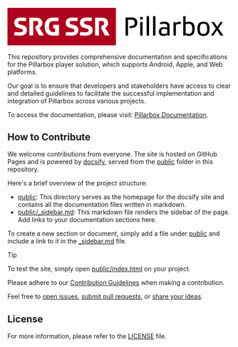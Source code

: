<!-- markdownlint-disable-next-line MD041 -->
[![Pillarbox logo](README-images/logo.jpg)](https://github.com/SRGSSR/pillarbox-documentation)

This repository provides comprehensive documentation and specifications for the Pillarbox player solution, which
supports Android, Apple, and Web platforms.

Our goal is to ensure that developers and stakeholders have access to clear and detailed guidelines to facilitate the
successful implementation and integration of Pillarbox across various projects.

To access the documentation, please visit: [Pillarbox Documentation][pillarbox-docs].

## How to Contribute

We welcome contributions from everyone. The site is hosted on GitHub Pages and is powered by [docsify][docsify], served
from the [public](../public) folder in this repository.

Here's a brief overview of the project structure:

- [public](../public): This directory serves as the homepage for the docsify site and contains all the documentation
  files written in markdown.
- [public/_sidebar.md](../public/_sidebar.md): This markdown file renders the sidebar of the page. Add links to your
  documentation sections here.

To create a new section or document, simply add a file under [public](../public) and include a link to it in
the [_sidebar.md](../public/_sidebar.md) file.

> [!TIP]
> To test the site, simply open [public/index.html](../public/index.html) on your project.

Please adhere to our [Contribution Guidelines](./CONTRIBUTING.md) when making a contribution.

Feel free to [open issues][open-issues], [submit pull requests][submit-pr], or [share your ideas][discussions].

## License

For more information, please refer to the [LICENSE](../LICENSE) file.

[docsify]: https://docsify.js.org/
[pillarbox-docs]: https://srgssr.github.io/pillarbox-documentation
[open-issues]: https://github.com/your-company/pillarbox-documentation/issues/new
[submit-pr]: https://github.com/your-company/pillarbox-documentation/compare
[discussions]: https://github.com/your-company/pillarbox-documentation/discussions
